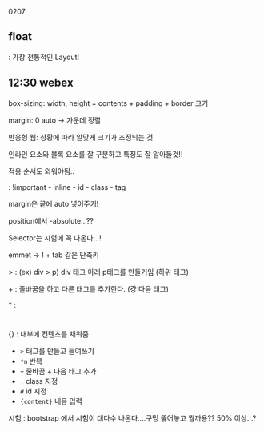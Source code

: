 0207

## float

: 가장 전통적인 Layout!



## 12:30 webex

box-sizing: width, height = contents + padding + border 크기 

margin: 0 auto ->  가운데 정렬



반응형 웹: 상황에 따라 알맞게 크기가 조정되는 것



인라인 요소와 블록 요소를 잘 구분하고 특징도 잘 알아둘것!!



적용 순서도 외워야됨..

: !important - inline - id - class - tag



margin은 끝에 auto 넣어주기!

position에서 -absolute...??



Selector는 시험에 꼭 나온다...!



emmet -> ! + tab 같은 단축키

\> : (ex) div > p) div 태그 아래 p태그를 만들거임 (하위 태그)

\+ : 줄바꿈을 하고 다른 태그를 추가한다. (걍 다음 태그)

\* : 

#

{} : 내부에 컨텐츠를 채워줌



- `>`  태그를 만들고 들여쓰기
- `*n` 반복
- `+` 줄바꿈 + 다음 태그 추가
- `.` class 지정
- `#` id 지정
- `{content}` 내용 입력



시험 : bootstrap 에서 시험이 대다수 나온다....구멍 뚫어놓고 뭘까용?? 50% 이상...?

